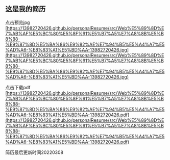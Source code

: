 ## 这是我的简历
点击预览jpg
[https://13982720426.github.io/personalResume/src/Web%E5%89%8D%E7%AB%AF%E5%BC%80%E5%8F%91%E5%B7%A5%E7%A8%8B%E5%B8%88-%E9%87%8D%E5%BA%86%E9%82%AE%E7%94%B5%E5%A4%A7%E5%AD%A6-%E8%83%A1%E5%BD%AA-13982720426.jpg](https://13982720426.github.io/personalResume/src/Web%E5%89%8D%E7%AB%AF%E5%BC%80%E5%8F%91%E5%B7%A5%E7%A8%8B%E5%B8%88-%E9%87%8D%E5%BA%86%E9%82%AE%E7%94%B5%E5%A4%A7%E5%AD%A6-%E8%83%A1%E5%BD%AA-13982720426.jpg)

点击下载pdf
[https://13982720426.github.io/personalResume/src/Web%E5%89%8D%E7%AB%AF%E5%BC%80%E5%8F%91%E5%B7%A5%E7%A8%8B%E5%B8%88-%E9%87%8D%E5%BA%86%E9%82%AE%E7%94%B5%E5%A4%A7%E5%AD%A6-%E8%83%A1%E5%BD%AA-13982720426.pdf](https://13982720426.github.io/personalResume/src/Web%E5%89%8D%E7%AB%AF%E5%BC%80%E5%8F%91%E5%B7%A5%E7%A8%8B%E5%B8%88-%E9%87%8D%E5%BA%86%E9%82%AE%E7%94%B5%E5%A4%A7%E5%AD%A6-%E8%83%A1%E5%BD%AA-13982720426.pdf)

简历最后更新时间20220308 

